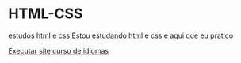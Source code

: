 # HTML-CSS
 estudos html e css
 Estou estudando html e css e aqui que eu pratico

 <a href="https://rafael-villela.github.io/HTML-CSS/EXERCICIOS/Site curso de idiomas/site.html"> Executar site curso de idiomas</a>